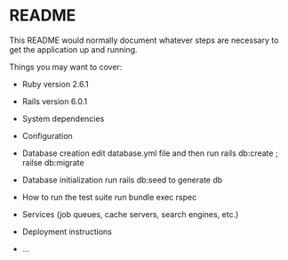 # README

This README would normally document whatever steps are necessary to get the
application up and running.

Things you may want to cover:

* Ruby version
  2.6.1
* Rails version
  6.0.1

* System dependencies

* Configuration

* Database creation
  edit database.yml file and then run rails  db:create ; railse db:migrate

* Database initialization
  run rails db:seed to generate db

* How to run the test suite
  run bundle exec rspec

* Services (job queues, cache servers, search engines, etc.)

* Deployment instructions

* ...
